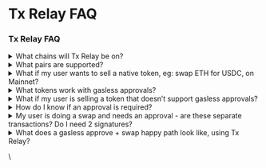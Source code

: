# Tx Relay FAQ

### Tx Relay FAQ

<details>

<summary>What chains will Tx Relay be on?</summary>

Through Q2 2023, Mainnet & Polygon….more chains to come

</details>

<details>

<summary>What pairs are supported?</summary>

_Tx Relay aggregates liquidity from 29 sources on Mainnet, and 24 sources on Polygon. A comprehensive set of liquidity sources is available_ [_here_](https://explorer.0x.org/liquiditySources?chains=Polygon\&chains=Ethereum)_. Users will have access to any pair supported by those liquidity sources._

The only trades Tx Relay CANNOT support on those wherein the end-user is trying to sell a native token from their wallet (eg: selling ETH for USDC, on Mainnet). This is because native tokens are typically not ERC-20s, so they do not support the `transferFrom` function, which the metatransaction relay system underlying Tx Relay utilizes.

</details>

<details>

<summary>What if my user wants to sell a native token, eg: swap ETH for USDC, on Mainnet?</summary>

_In this case, we’d recommend using the_ [_0x Labs Swap API_](https://docs.0x.org/0x-api-swap/api-references/get-swap-v1-quote)_, wherein the user will pay for the gas of the transaction, with the chain’s native token. Otherwise, you can recommend your users to wrap their ETH into WETH (or equivalent, in other chains)._

</details>

<details>

<summary>What tokens work with gasless approvals?</summary>

See the list of tokens in [gasless-approvals-token-list.md](gasless-approvals-token-list.md "mention"). \
\
You can also examine a token’s eligibility at trade time, by observing the response from requests to `/tx-relay/v1/swap/quote`. If the variable `isGaslessAvailable` = `true`, the token the user is selling supports gasless approvals.\
\
**In the coming months, 0x Labs aspires to offer a Token API, which will also provide this data - please stay tuned!**

</details>

<details>

<summary>What if my user is selling a token that doesn’t support gasless approvals?</summary>

In this case, your user would need to do a standard approval transaction with the 0x Protocol. If you user doesn’t have sufficient native token to pay for the approval transaction, she can use Tx Relay to swap a popular token (eg: USDC) for ETH (or the equivalent native token) on Mainnet, Matic on Polygon, etc. Please note that the approval transaction is a one-time transaction for each new token the user sells. Once the approval transaction is mined, the user can still do gasless swaps with that token.

To perform a standard approval, your user would need to (or your frontend should prompt the user to) submit an approval transaction for the token the user wants to trade ( `approve(address spender, uint256 amount) → bool` [method](https://docs.openzeppelin.com/contracts/2.x/api/token/erc20#IERC20-approve-address-uint256-) defined by ERC20, with `spender` set to the address of 0x Exchange Proxy and `amount` being at least the amount the user wants to trade. Do note that the smaller the `amount` is, the more frequent the user has to perform the standard approval step)

</details>

<details>

<summary>How do I know if an approval is required?</summary>

Tx Relay can check whether an approval transaction is necessary, although the check worsens latency.\
\
To perform the check, please ensure that the parameter `checkApproval` is set to `true`, in requests to `/tx-relay/v1/swap/quote`. Tx Relay will check to see if your user has previously set the allowance for you. If the allowance is non-existent, or too low, we require an approval transaction, and `isRequired` = `true` will be returned in the response.\
\
Please set `checkApproval` to `true` only when necessary.

</details>

<details>

<summary>My user is doing a swap and needs an approval - are these separate transactions? Do I need 2 signatures?</summary>

Gasless approvals and gasless swaps are distinct transactions and they each require a signature. However, you may elect to create a front-end experience wherein it appears to the user that they are signing only 1 transaction.

</details>

<details>

<summary>What does a gasless approve + swap happy path look like, using Tx Relay?</summary>

Click to expand the image: <img src="../../.gitbook/assets/image (6) (1).png" alt="" data-size="original">

</details>

\
